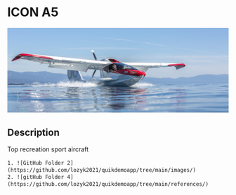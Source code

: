 # ICON A5
 ![GitHub random](/images/a5.jpg)

## Description
Top recreation sport aircraft

    1. ![GitHub Folder 2] (https://github.com/lozyk2021/quikdemoapp/tree/main/images/)
    2. ![gitHub Folder 4] (https://github.com/lozyk2021/quikdemoapp/tree/main/references/)
   
   
